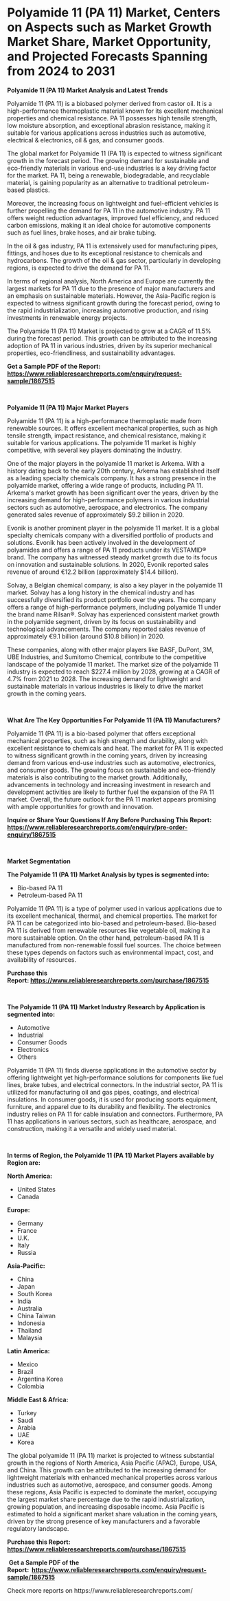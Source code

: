 <p><h1>Polyamide 11 (PA 11) Market, Centers on Aspects such as Market Growth Market Share, Market Opportunity, and Projected Forecasts Spanning from 2024 to 2031</h1></p><p><strong>Polyamide 11 (PA 11) Market Analysis and Latest Trends</strong></p>
<p><p>Polyamide 11 (PA 11) is a biobased polymer derived from castor oil. It is a high-performance thermoplastic material known for its excellent mechanical properties and chemical resistance. PA 11 possesses high tensile strength, low moisture absorption, and exceptional abrasion resistance, making it suitable for various applications across industries such as automotive, electrical & electronics, oil & gas, and consumer goods.</p><p>The global market for Polyamide 11 (PA 11) is expected to witness significant growth in the forecast period. The growing demand for sustainable and eco-friendly materials in various end-use industries is a key driving factor for the market. PA 11, being a renewable, biodegradable, and recyclable material, is gaining popularity as an alternative to traditional petroleum-based plastics.</p><p>Moreover, the increasing focus on lightweight and fuel-efficient vehicles is further propelling the demand for PA 11 in the automotive industry. PA 11 offers weight reduction advantages, improved fuel efficiency, and reduced carbon emissions, making it an ideal choice for automotive components such as fuel lines, brake hoses, and air brake tubing.</p><p>In the oil & gas industry, PA 11 is extensively used for manufacturing pipes, fittings, and hoses due to its exceptional resistance to chemicals and hydrocarbons. The growth of the oil & gas sector, particularly in developing regions, is expected to drive the demand for PA 11.</p><p>In terms of regional analysis, North America and Europe are currently the largest markets for PA 11 due to the presence of major manufacturers and an emphasis on sustainable materials. However, the Asia-Pacific region is expected to witness significant growth during the forecast period, owing to the rapid industrialization, increasing automotive production, and rising investments in renewable energy projects.</p><p>The Polyamide 11 (PA 11) Market is projected to grow at a CAGR of 11.5% during the forecast period. This growth can be attributed to the increasing adoption of PA 11 in various industries, driven by its superior mechanical properties, eco-friendliness, and sustainability advantages.</p></p>
<p><strong>Get a Sample PDF of the Report:&nbsp; <a href="https://www.reliableresearchreports.com/enquiry/request-sample/1867515">https://www.reliableresearchreports.com/enquiry/request-sample/1867515</a></strong></p>
<p>&nbsp;</p>
<p><strong>Polyamide 11 (PA 11) Major Market Players</strong></p>
<p><p>Polyamide 11 (PA 11) is a high-performance thermoplastic made from renewable sources. It offers excellent mechanical properties, such as high tensile strength, impact resistance, and chemical resistance, making it suitable for various applications. The polyamide 11 market is highly competitive, with several key players dominating the industry.</p><p>One of the major players in the polyamide 11 market is Arkema. With a history dating back to the early 20th century, Arkema has established itself as a leading specialty chemicals company. It has a strong presence in the polyamide market, offering a wide range of products, including PA 11. Arkema's market growth has been significant over the years, driven by the increasing demand for high-performance polymers in various industrial sectors such as automotive, aerospace, and electronics. The company generated sales revenue of approximately $9.2 billion in 2020.</p><p>Evonik is another prominent player in the polyamide 11 market. It is a global specialty chemicals company with a diversified portfolio of products and solutions. Evonik has been actively involved in the development of polyamides and offers a range of PA 11 products under its VESTAMID® brand. The company has witnessed steady market growth due to its focus on innovation and sustainable solutions. In 2020, Evonik reported sales revenue of around €12.2 billion (approximately $14.4 billion).</p><p>Solvay, a Belgian chemical company, is also a key player in the polyamide 11 market. Solvay has a long history in the chemical industry and has successfully diversified its product portfolio over the years. The company offers a range of high-performance polymers, including polyamide 11 under the brand name Rilsan®. Solvay has experienced consistent market growth in the polyamide segment, driven by its focus on sustainability and technological advancements. The company reported sales revenue of approximately €9.1 billion (around $10.8 billion) in 2020.</p><p>These companies, along with other major players like BASF, DuPont, 3M, UBE Industries, and Sumitomo Chemical, contribute to the competitive landscape of the polyamide 11 market. The market size of the polyamide 11 industry is expected to reach $227.4 million by 2028, growing at a CAGR of 4.7% from 2021 to 2028. The increasing demand for lightweight and sustainable materials in various industries is likely to drive the market growth in the coming years.</p></p>
<p>&nbsp;</p>
<p><strong>What Are The Key Opportunities For Polyamide 11 (PA 11) Manufacturers?</strong></p>
<p><p>Polyamide 11 (PA 11) is a bio-based polymer that offers exceptional mechanical properties, such as high strength and durability, along with excellent resistance to chemicals and heat. The market for PA 11 is expected to witness significant growth in the coming years, driven by increasing demand from various end-use industries such as automotive, electronics, and consumer goods. The growing focus on sustainable and eco-friendly materials is also contributing to the market growth. Additionally, advancements in technology and increasing investment in research and development activities are likely to further fuel the expansion of the PA 11 market. Overall, the future outlook for the PA 11 market appears promising with ample opportunities for growth and innovation.</p></p>
<p><strong>Inquire or Share Your Questions If Any Before Purchasing This Report: <a href="https://www.reliableresearchreports.com/enquiry/pre-order-enquiry/1867515">https://www.reliableresearchreports.com/enquiry/pre-order-enquiry/1867515</a></strong></p>
<p>&nbsp;</p>
<p><strong>Market Segmentation</strong></p>
<p><strong>The Polyamide 11 (PA 11) Market Analysis by types is segmented into:</strong></p>
<p><ul><li>Bio-based PA 11</li><li>Petroleum-based PA 11</li></ul></p>
<p><p>Polyamide 11 (PA 11) is a type of polymer used in various applications due to its excellent mechanical, thermal, and chemical properties. The market for PA 11 can be categorized into bio-based and petroleum-based. Bio-based PA 11 is derived from renewable resources like vegetable oil, making it a more sustainable option. On the other hand, petroleum-based PA 11 is manufactured from non-renewable fossil fuel sources. The choice between these types depends on factors such as environmental impact, cost, and availability of resources.</p></p>
<p><strong>Purchase this Report:&nbsp;<a href="https://www.reliableresearchreports.com/purchase/1867515">https://www.reliableresearchreports.com/purchase/1867515</a></strong></p>
<p>&nbsp;</p>
<p><strong>The Polyamide 11 (PA 11) Market Industry Research by Application is segmented into:</strong></p>
<p><ul><li>Automotive</li><li>Industrial</li><li>Consumer Goods</li><li>Electronics</li><li>Others</li></ul></p>
<p><p>Polyamide 11 (PA 11) finds diverse applications in the automotive sector by offering lightweight yet high-performance solutions for components like fuel lines, brake tubes, and electrical connectors. In the industrial sector, PA 11 is utilized for manufacturing oil and gas pipes, coatings, and electrical insulations. In consumer goods, it is used for producing sports equipment, furniture, and apparel due to its durability and flexibility. The electronics industry relies on PA 11 for cable insulation and connectors. Furthermore, PA 11 has applications in various sectors, such as healthcare, aerospace, and construction, making it a versatile and widely used material.</p></p>
<p>&nbsp;</p>
<p><strong>In terms of Region, the Polyamide 11 (PA 11) Market Players available by Region are:</strong></p>
<p>
    <p> <strong> North America: </strong>
        <ul>
            <li>United States</li>
            <li>Canada</li>
        </ul>
        </p> 
    <p> <strong> Europe: </strong>
        <ul>
            <li>Germany</li>
            <li>France</li>
            <li>U.K.</li>
            <li>Italy</li>
            <li>Russia</li>
        </ul>
        </p> 
    <p> <strong> Asia-Pacific: </strong>
        <ul>
            <li>China</li>
            <li>Japan</li>
            <li>South Korea</li>
            <li>India</li>
            <li>Australia</li>
            <li>China Taiwan</li>
            <li>Indonesia</li>
            <li>Thailand</li>
            <li>Malaysia</li>
        </ul>
        </p> 
    <p> <strong> Latin America: </strong>
        <ul>
            <li>Mexico</li>
            <li>Brazil</li>
            <li>Argentina Korea</li>
            <li>Colombia</li>
        </ul>
        </p> 
    <p> <strong> Middle East & Africa: </strong>
        <ul>
            <li>Turkey</li>
            <li>Saudi</li>
            <li>Arabia</li>
            <li>UAE</li>
            <li>Korea</li>
        </ul>
    </p>
    </p>
<p><p>The global polyamide 11 (PA 11) market is projected to witness substantial growth in the regions of North America, Asia Pacific (APAC), Europe, USA, and China. This growth can be attributed to the increasing demand for lightweight materials with enhanced mechanical properties across various industries such as automotive, aerospace, and consumer goods. Among these regions, Asia Pacific is expected to dominate the market, occupying the largest market share percentage due to the rapid industrialization, growing population, and increasing disposable income. Asia Pacific is estimated to hold a significant market share valuation in the coming years, driven by the strong presence of key manufacturers and a favorable regulatory landscape.</p></p>
<p><strong>Purchase this Report: <a href="https://www.reliableresearchreports.com/purchase/1867515">https://www.reliableresearchreports.com/purchase/1867515</a></strong></p>
<p>&nbsp;<strong>Get a Sample PDF of the Report:&nbsp;&nbsp;<a href="https://www.reliableresearchreports.com/enquiry/request-sample/1867515">https://www.reliableresearchreports.com/enquiry/request-sample/1867515</a></strong></p>
<p><strong></strong></p>
<p>Check more reports on https://www.reliableresearchreports.com/</p>